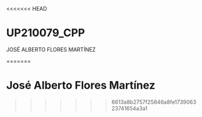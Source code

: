 <<<<<<< HEAD
# UP210079_CPP 
JOSÉ ALBERTO FLORES MARTÍNEZ

=======
# José Alberto Flores Martínez
>>>>>>> 6613a8b2757f25846a8fe173906323741654a3a1

